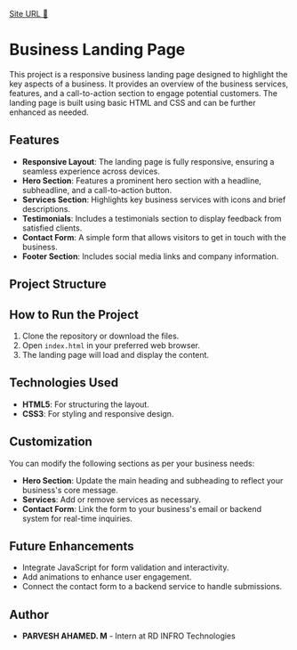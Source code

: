 [Site URL 🔗](https://parveshahamed00.github.io/RD-Infro-Technology-Landing-Page/)
# Business Landing Page

This project is a responsive business landing page designed to highlight the key aspects of a business. It provides an overview of the business services, features, and a call-to-action section to engage potential customers. The landing page is built using basic HTML and CSS and can be further enhanced as needed.

## Features

- **Responsive Layout**: The landing page is fully responsive, ensuring a seamless experience across devices.
- **Hero Section**: Features a prominent hero section with a headline, subheadline, and a call-to-action button.
- **Services Section**: Highlights key business services with icons and brief descriptions.
- **Testimonials**: Includes a testimonials section to display feedback from satisfied clients.
- **Contact Form**: A simple form that allows visitors to get in touch with the business.
- **Footer Section**: Includes social media links and company information.

## Project Structure


## How to Run the Project

1. Clone the repository or download the files.
2. Open `index.html` in your preferred web browser.
3. The landing page will load and display the content.

## Technologies Used

- **HTML5**: For structuring the layout.
- **CSS3**: For styling and responsive design.

## Customization

You can modify the following sections as per your business needs:
- **Hero Section**: Update the main heading and subheading to reflect your business's core message.
- **Services**: Add or remove services as necessary.
- **Contact Form**: Link the form to your business's email or backend system for real-time inquiries.

## Future Enhancements

- Integrate JavaScript for form validation and interactivity.
- Add animations to enhance user engagement.
- Connect the contact form to a backend service to handle submissions.

## Author

- **PARVESH AHAMED. M** - Intern at RD INFRO Technologies
